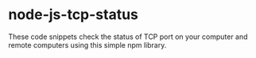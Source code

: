 # node-js-tcp-status
These code snippets check the status of TCP port on your computer and remote computers using this simple npm library. 
